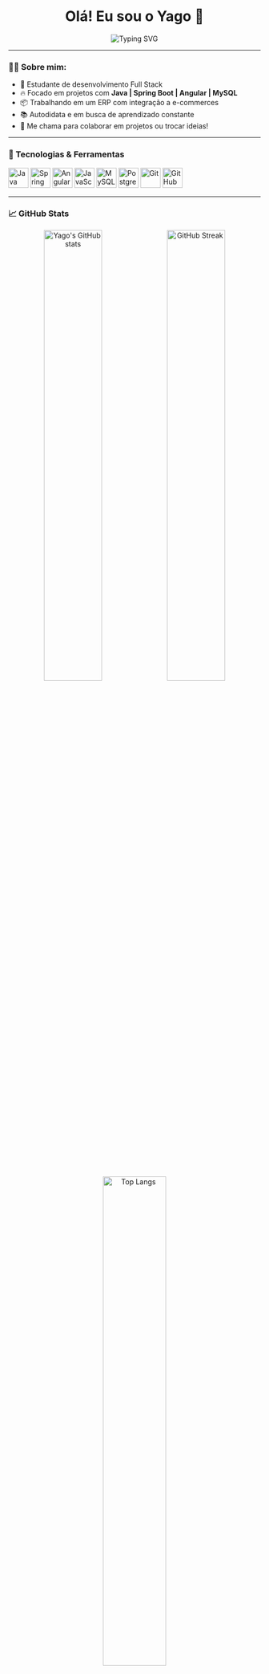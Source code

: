 <h1 align="center">Olá! Eu sou o Yago 👋</h1>

<p align="center">
  <img src="https://readme-typing-svg.herokuapp.com?font=Fira+Code&weight=700&size=25&pause=1000&center=true&vCenter=true&width=435&lines=Desenvolvedor+Full+Stack;Apaixonado+por+Tecnologia;Sempre+em+evolução+🚀" alt="Typing SVG" />
</p>

---

### 👨‍💻 Sobre mim:

- 💼 Estudante de desenvolvimento Full Stack
- 🔥 Focado em projetos com **Java | Spring Boot | Angular | MySQL**
- 📦 Trabalhando em um ERP com integração a e-commerces
- 📚 Autodidata e em busca de aprendizado constante
- 💬 Me chama para colaborar em projetos ou trocar ideias!

---

### 🚀 Tecnologias & Ferramentas

<p align="left">
  <img src="https://cdn.jsdelivr.net/gh/devicons/devicon/icons/java/java-original-wordmark.svg" title="Java" alt="Java" width="40" height="40"/>
  <img src="https://cdn.jsdelivr.net/gh/devicons/devicon/icons/spring/spring-original.svg" title="Spring" alt="Spring" width="40" height="40"/>
  <img src="https://cdn.jsdelivr.net/gh/devicons/devicon/icons/angular/angular-original.svg" title="Angular" alt="Angular" width="40" height="40"/>
  <img src="https://cdn.jsdelivr.net/gh/devicons/devicon/icons/javascript/javascript-original.svg" title="JavaScript" alt="JavaScript" width="40" height="40"/>
  <img src="https://cdn.jsdelivr.net/gh/devicons/devicon/icons/mysql/mysql-original.svg" title="MySQL" alt="MySQL" width="40" height="40"/>
  <img src="https://cdn.jsdelivr.net/gh/devicons/devicon/icons/postgresql/postgresql-original.svg" title="PostgreSQL" alt="PostgreSQL" width="40" height="40"/>
  <img src="https://cdn.jsdelivr.net/gh/devicons/devicon/icons/git/git-original.svg" title="Git" alt="Git" width="40" height="40"/>
  <img src="https://cdn.jsdelivr.net/gh/devicons/devicon/icons/github/github-original.svg" title="GitHub" alt="GitHub" width="40" height="40"/>
</p>

---

### 📈 GitHub Stats

<p align="center">
  <img src="https://github-readme-stats.vercel.app/api?username=YagoACarvalho&show_icons=true&theme=tokyonight" alt="Yago's GitHub stats" width="48%" />
  <img src="https://github-readme-streak-stats.herokuapp.com/?user=YagoACarvalho&theme=tokyonight" alt="GitHub Streak" width="48%" />
</p>

<p align="center">
  <img src="https://github-readme-stats.vercel.app/api/top-langs/?username=YagoACarvalho&layout=compact&theme=tokyonight" alt="Top Langs" width="50%" />
</p>

---

### 🤝 Vamos nos conectar!

<p align="left">
  <a href="mailto:yagodevtech@gmail.com"><img src="https://img.shields.io/badge/Gmail-D14836?style=for-the-badge&logo=gmail&logoColor=white"/></a>
  <a href="https://www.linkedin.com/in/yago-alves-carvalho" target="_blank"><img src="https://img.shields.io/badge/LinkedIn-0077B5?style=for-the-badge&logo=linkedin&logoColor=white"/></a>
</p>
